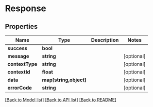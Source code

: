 # Response

## Properties
Name | Type | Description | Notes
------------ | ------------- | ------------- | -------------
**success** | **bool** |  | 
**message** | **string** |  | [optional] 
**contextType** | **string** |  | [optional] 
**contextId** | **float** |  | [optional] 
**data** | **map[string,object]** |  | [optional] 
**errorCode** | **string** |  | [optional] 

[[Back to Model list]](../../README.md#documentation-for-models) [[Back to API list]](../../README.md#documentation-for-api-endpoints) [[Back to README]](../../README.md)

